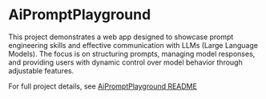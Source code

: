 # AiPromptPlayground
This project demonstrates a web app designed to showcase prompt engineering skills and effective communication with LLMs (Large Language Models). The focus is on structuring prompts, managing model responses, and providing users with dynamic control over model behavior through adjustable features.

For full project details, see [AiPromptPlayground README](AiPromptPlayground/prompt-playground/README.md)
